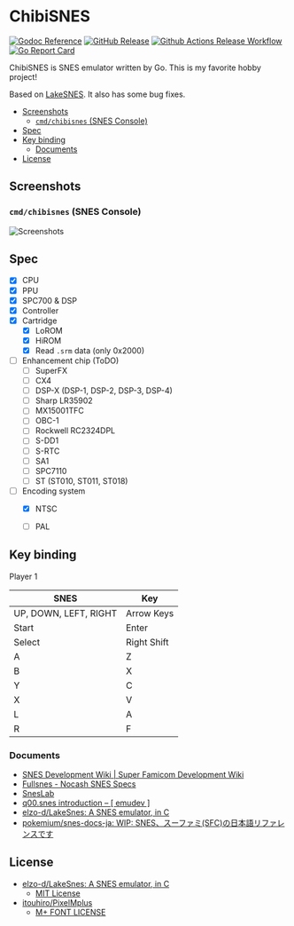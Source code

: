 # ChibiSNES <!-- omit in toc -->

[![Godoc Reference](https://pkg.go.dev/badge/github.com/kaishuu0123/chibisnes)](https://pkg.go.dev/github.com/kaishuu0123/chibisnes)
[![GitHub Release](https://img.shields.io/github/v/release/kaishuu0123/chibisnes)](https://github.com/kaishuu0123/chibisnes/releases)
[![Github Actions Release Workflow](https://github.com/kaishuu0123/chibisnes/actions/workflows/release.yml/badge.svg)](https://github.com/kaishuu0123/chibisnes/actions/workflows/release.yml)
[![Go Report Card](https://goreportcard.com/badge/kaishuu0123/chibisnes)](https://goreportcard.com/report/kaishuu0123/chibisnes)

ChibiSNES is SNES emulator written by Go. This is my favorite hobby project!

Based on [LakeSNES](https://github.com/elzo-d/LakeSnes). It also has some bug fixes.

- [Screenshots](#screenshots)
  - [`cmd/chibisnes` (SNES Console)](#cmdchibisnes-snes-console)
- [Spec](#spec)
- [Key binding](#key-binding)
  - [Documents](#documents)
- [License](#license)

## Screenshots

### `cmd/chibisnes` (SNES Console)

![Screenshots](https://raw.github.com/kaishuu0123/chibisnes/main/screenshots/screenshots001.jpg)

## Spec

- [X] CPU
- [X] PPU
- [X] SPC700 & DSP
- [X] Controller
- [X] Cartridge
  - [X] LoROM
  - [X] HiROM
  - [X] Read `.srm` data (only 0x2000)
- [ ] Enhancement chip (ToDO)
  - [ ] SuperFX
  - [ ] CX4
  - [ ] DSP-X (DSP-1, DSP-2, DSP-3, DSP-4)
  - [ ] Sharp LR35902
  - [ ] MX15001TFC
  - [ ] OBC-1
  - [ ] Rockwell RC2324DPL
  - [ ] S-DD1
  - [ ] S-RTC
  - [ ] SA1
  - [ ] SPC7110
  - [ ] ST (ST010, ST011, ST018)
- [ ] Encoding system
  - [X] NTSC
  - [ ] PAL


## Key binding

Player 1

|SNES|Key|
|---|---|
| UP, DOWN, LEFT, RIGHT | Arrow Keys |
| Start | Enter |
| Select | Right Shift |
| A | Z |
| B | X |
| Y | C |
| X | V |
| L | A |
| R | F |

### Documents

- [SNES Development Wiki | Super Famicom Development Wiki](https://wiki.superfamicom.org/)
- [Fullsnes - Nocash SNES Specs](https://problemkaputt.de/fullsnes.htm)
- [SnesLab](https://sneslab.net/wiki/Main_Page)
- [q00.snes introduction – [ emudev ]](https://emudev.de/q00-snes/introduction/)
- [elzo-d/LakeSnes: A SNES emulator, in C](https://github.com/elzo-d/LakeSnes)
- [pokemium/snes-docs-ja: WIP: SNES、スーファミ(SFC)の日本語リファレンスです](https://github.com/pokemium/snes-docs-ja)

## License

- [elzo-d/LakeSnes: A SNES emulator, in C](https://github.com/elzo-d/LakeSnes)
  - [MIT License](https://github.com/elzo-d/LakeSnes/blob/main/LICENSE.txt)
- [itouhiro/PixelMplus](https://github.com/itouhiro/PixelMplus)
  - [M+ FONT LICENSE](https://github.com/itouhiro/PixelMplus/blob/master/misc/mplus_bitmap_fonts/LICENSE_E)
